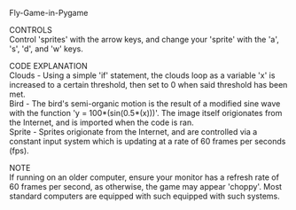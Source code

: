 Fly-Game-in-Pygame

CONTROLS                                                                                                            
Control 'sprites' with the arrow keys, and change your 'sprite' with the 'a', 's', 'd', and 'w' keys. 

CODE EXPLANATION                                                                                                                          
Clouds - Using a simple 'if' statement, the clouds loop as a variable 'x' is increased to a certain threshold, then set to 0 when said threshold has been met.                                                                                                                  
Bird - The bird's semi-organic motion is the result of a modified sine wave with the function 'y = 100*(sin(0.5*(x)))'. The image itself origionates from the Internet, and is imported when the code is ran.                                                                     
Sprite - Sprites origionate from the Internet, and are controlled via a constant input system which is updating at a rate of 60 frames per seconds (fps).                                                                                                                             

NOTE                                                                                                                                  
If running on an older computer, ensure your monitor has a refresh rate of 60 frames per second, as otherwise, the game may appear 'choppy'. Most standard computers are equipped with such equipped with such systems.
